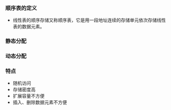

### 顺序表的定义
* 线性表的顺序存储又称顺序表，它是用一段地址连续的存储单元依次存储线性表的数据元素。

### 静态分配

### 动态分配

### 特点
* 随机访问
* 存储密度高
* 扩展容量不方便
* 插入、删除数据元素不方便


